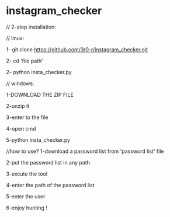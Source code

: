 # instagram_checker
// 2-step installation:

// linux:

1- git clone https://github.com/3r0-r/instagram_checker.git

2- cd 'file path'

2- python insta_checker.py

// windows:

1-DOWNLOAD THE ZIP FILE

2-unzip it

3-enter to the file

4-open cmd

5-python insta_checker.py


//how to use?
1-download a password list from 'password list' file

2-put the password list in any path 

3-excute the tool 

4-enter the path of the password list

5-enter the user 

6-enjoy hunting !
